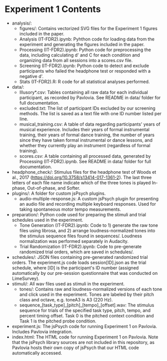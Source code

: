 # Experiment 1 Contents

* analysis/:
    - figures/: Contains vectorized SVG files for the Experiment 1 figures included in the paper.
    - Analysis (IT-FDR2).ipynb: Pyhthon code for loading data from the experiment and generating the figures included in the paper.
    - Processing (IT-FDR2).ipynb: Python code for preprocessing the data, including calculating d' and C for each condition and organizing data from all sessions into a scores.csv file.
    - Screening (IT-FDR2).ipynb: Python code to detect and exclude participants who failed the headphone test or responded with a negative d'.
    - Stats (IT-FDR2).R: R code for all statistical analyses performed.
* data/:
    - Illusory*.csv: Tables containing all raw data for each individual participant, as recorded by Pavlovia. See README in data/ folder for full documentation.
    - excluded.txt: The list of participant IDs excluded by our screening methods. The list is saved as a text file with one ID number listed per line.
    - musical_training.csv: A table of data regarding participants' years of musical experience. Includes their years of formal instrumental training, their years of formal dance training, the number of years since they have taken formal instrumental or dance lessons, and whether they currently play an instrument (regardless of formal training).
    - scores.csv: A table containing all processed data, generated by Processing (IT-FDR2).ipynb. See README in data/ folder for full documentation.
* headphone_check/: Stimulus files for the headphone test of Woods et al., 2017 (<https://doi.org/10.3758/s13414-017-1361-2>). The last three letters of each file name indicate which of the three tones is played In-phase, Out-of-phase, and Softer.
* plugins/: A folder for custom jsPsych plugins.
    - audio-multiple-response.js: A custom jsPsych plugin for presenting an audio file and recording multiple keyboard responses. Used for taking spontaneous motor tempo measurements.
* preparation/: Python code used for preparing the stimuli and trial schedules used in the experiment.
    - Tone Generation (IT-FDR2).ipynb: Code to 1) generate the raw tone files using librosa, and 2) arrange loudness-normalized tones into the stimulus sequence files found in sequences/. Loudness normalization was performed separately in Audacity.
    - Trial Randomization (IT-FDR2).ipynb: Code to pre-generate randomized trial orders, which are saved in schedules/.
* schedules/: JSON files containing pre-generated randomized trial orders. The experiment.js code loads session[ID].json as the trial schedule, where [ID] is the participant's ID number (assigned automatically by our pre-session questionnaire that was conducted on LimeSurvey).
* stimuli/: All wav files used as stimuli in the experiment.
    - tones/: Contains raw and loudness-normalized versions of each tone and click used in the experiment. Tones are labeled by their pitch class and octave, e.g. toneA3 is A3 (220 Hz).
    - sequence\_[task_type]\_[pitch]\_[tempo]\_[offset].wav: The stimulus sequence for trials of the specified task type, pitch, tempo, and percent timing offset. Task 0 is the pitched context condition and Task 1 is the pitched probe condition.
* experiment.js: The jsPsych code for running Experiment 1 on Pavlovia. Includes Pavlovia integration.
* index.html: The HTML code for running Experiment 1 on Pavlovia. Note that the jsPsych library sources are not included in this repository, as Pavlovia hosts their own copy of jsPsych that our HTML code automatically accessed.
